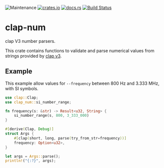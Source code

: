 ![Maintenance](https://img.shields.io/badge/maintenance-as--is-yellow.svg)
[![crates.io](https://img.shields.io/crates/v/clap-num.svg)](https://crates.io/crates/clap-num)
[![docs.rs](https://docs.rs/clap-num/badge.svg)](https://docs.rs/clap-num/)
[![Build Status](https://travis-ci.org/newAM/clap-num.svg?branch=master)](https://travis-ci.com/newAM/clap-num)

# clap-num

clap V3 number parsers.

This crate contains functions to validate and parse numerical values from
strings provided by [clap v3].

## Example

This example allow values for `--frequency` between 800 Hz and 3.333 MHz,
with SI symbols.

```rust
use clap::Clap;
use clap_num::si_number_range;

fn frequency(s: &str) -> Result<u32, String> {
    si_number_range(s, 800, 3_333_000)
}

#[derive(Clap, Debug)]
struct Args {
    #[clap(short, long, parse(try_from_str=frequency))]
    frequency: Option<u32>,
}

let args = Args::parse();
println!("{:?}", args);
```

[clap v3]: https://github.com/clap-rs/clap
